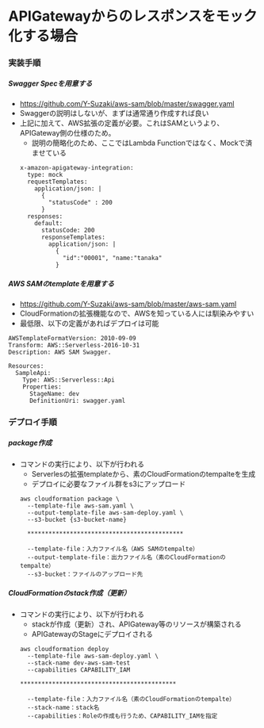 # APIGatewayからのレスポンスをモック化する場合
### 実装手順
##### Swagger Specを用意する
* https://github.com/Y-Suzaki/aws-sam/blob/master/swagger.yaml
* Swaggerの説明はしないが、まずは通常通り作成すれば良い
* 上記に加えて、AWS拡張の定義が必要。これはSAMというより、APIGateway側の仕様のため。
    * 説明の簡略化のため、ここではLambda Functionではなく、Mockで済ませている
    ```
    x-amazon-apigateway-integration:
      type: mock
      requestTemplates:
        application/json: |
          {
            "statusCode" : 200
          }
      responses:
        default:
          statusCode: 200
          responseTemplates:
            application/json: |
              {
                "id":"00001", "name:"tanaka"
              }
    ```
    
##### AWS SAMのtemplateを用意する
* https://github.com/Y-Suzaki/aws-sam/blob/master/aws-sam.yaml
* CloudFormationの拡張機能なので、AWSを知っている人には馴染みやすい
* 最低限、以下の定義があればデプロイは可能
```
AWSTemplateFormatVersion: 2010-09-09
Transform: AWS::Serverless-2016-10-31
Description: AWS SAM Swagger.

Resources:
  SampleApi:
    Type: AWS::Serverless::Api
    Properties:
      StageName: dev
      DefinitionUri: swagger.yaml
```

### デプロイ手順
##### package作成
* コマンドの実行により、以下が行われる
    * Serverlesの拡張templateから、素のCloudFormationのtempalteを生成
    * デプロイに必要なファイル群をs3にアップロード
    ```
    aws cloudformation package \
      --template-file aws-sam.yaml \
      --output-template-file aws-sam-deploy.yaml \
      --s3-bucket {s3-bucket-name}
      
      ********************************************
      
      --template-file：入力ファイル名（AWS SAMのtempalte）
      --output-template-file：出力ファイル名（素のCloudFormationのtempalte）
      --s3-bucket：ファイルのアップロード先
    ```

##### CloudFormationのstack作成（更新）
* コマンドの実行により、以下が行われる
    * stackが作成（更新）され、APIGateway等のリソースが構築される
    * APIGatewayのStageにデプロイされる
    ```
    aws cloudformation deploy 
      --template-file aws-sam-deploy.yaml \
      --stack-name dev-aws-sam-test 
      --capabilities CAPABILITY_IAM
    
    ********************************************
    
      --template-file：入力ファイル名（素のCloudFormationのtempalte）
      --stack-name：stack名
      --capabilities：Roleの作成も行うため、CAPABILITY_IAMを指定
    ```
